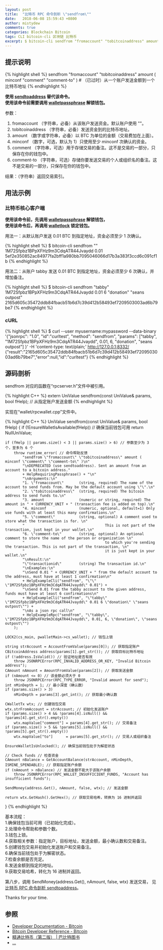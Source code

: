 ```yaml
---
layout: post
title:  "比特币 RPC 命令剖析 \"sendfrom\""
date:   2018-06-08 15:59:43 +0800
author: mistydew
comments: true
categories: Blockchain Bitcoin
tags: CLI bitcoin-cli 区块链 比特币
excerpt: $ bitcoin-cli sendfrom "fromaccount" "tobitcoinaddress" amount ( minconf "comment" "comment-to" )
---
```

## 提示说明

{% highlight shell %}
sendfrom "fromaccount" "tobitcoinaddress" amount ( minconf "comment" "comment-to" ) # （已过时）从一个账户发送金额到一个比特币地址
{% endhighlight %}

**使用 [sendtoaddress](/blog/2018/07/bitcoin-rpc-command-sendtoaddress.html) 替代该命令。<br>
使用该命令前需要调用 [walletpassphrase](/blog/2018/05/bitcoin-rpc-command-walletpassphrase.html) 解锁钱包。**

参数：<br>
1. fromaccount （字符串，必备）从该账户发送资金。默认账户使用 ""。<br>
2. tobitcoinaddress （字符串，必备）发送资金到的比特币地址。<br>
3. amount （数字或字符串，必备）以 BTC 为单位的金额（交易费加在上面）。<br>
4. minconf （数字，可选，默认为 1）只使用至少 minconf 次确认的资金。<br>
5. comment （字符串，可选）用于存储交易的备注。这不是交易的一部分，只保存在你的钱包中。<br>
6. comment-to （字符串，可选）存储你要发送交易的个人或组织名的备注。这不是交易的一部分，只保存在你的钱包中。

结果：（字符串）返回交易索引。

## 用法示例

### 比特币核心客户端

**使用该命令前，先调用 [walletpassphrase](/blog/2018/05/bitcoin-rpc-command-walletpassphrase.html) 解锁钱包，<br>
使用该命令后，再调用 [walletlock](/blog/2018/05/bitcoin-rpc-command-walletlock.html) 锁定钱包。**

用法一：从默认账户发送 0.01 BTC 到指定地址，资金必须至少 1 次确认。

{% highlight shell %}
$ bitcoin-cli sendfrom "" 1M72Sfpbz1BPpXFHz9m3CdqATR44Jvaydd 0.01
5ef2e350852ac84977fa2bff1a980bb7095046066d17b3a383f3ccd6c091cf1b
{% endhighlight %}

用法二：从账户 tabby 发送 0.01 BTC 到指定地址，资金必须至少 6 次确认，并增加备注。

{% highlight shell %}
$ bitcoin-cli sendfrom "tabby" 1M72Sfpbz1BPpXFHz9m3CdqATR44Jvaydd 0.01 6 "donation" "seans outpost"
2165d605c35472ddb84fbacb51b6d7c39d412b58493ef7209503003ad6b79be7
{% endhighlight %}

### cURL

{% highlight shell %}
$ curl --user myusername:mypassword --data-binary '{"jsonrpc": "1.0", "id":"curltest", "method": "sendfrom", "params": ["tabby", "1M72Sfpbz1BPpXFHz9m3CdqATR44Jvaydd", 0.01, 6, "donation", "seans outpost"] }' -H 'content-type: text/plain;' http://127.0.0.1:8332/
{"result":"2165d605c35472ddb84fbacb51b6d7c39d412b58493ef7209503003ad6b79be7","error":null,"id":"curltest"}
{% endhighlight %}

## 源码剖析
sendfrom 对应的函数在“rpcserver.h”文件中被引用。

{% highlight C++ %}
extern UniValue sendfrom(const UniValue& params, bool fHelp); // 从指定账户发送金额
{% endhighlight %}

实现在“wallet/rpcwallet.cpp”文件中。

{% highlight C++ %}
UniValue sendfrom(const UniValue& params, bool fHelp)
{
    if (!EnsureWalletIsAvailable(fHelp)) // 确保当前钱包可用
        return NullUniValue;
    
    if (fHelp || params.size() < 3 || params.size() > 6) // 参数至少为 3 个，至多为 6 个
        throw runtime_error( // 命令帮助反馈
            "sendfrom \"fromaccount\" \"tobitcoinaddress\" amount ( minconf \"comment\" \"comment-to\" )\n"
            "\nDEPRECATED (use sendtoaddress). Sent an amount from an account to a bitcoin address."
            + HelpRequiringPassphrase() + "\n"
            "\nArguments:\n"
            "1. \"fromaccount\"       (string, required) The name of the account to send funds from. May be the default account using \"\".\n"
            "2. \"tobitcoinaddress\"  (string, required) The bitcoin address to send funds to.\n"
            "3. amount                (numeric or string, required) The amount in " + CURRENCY_UNIT + " (transaction fee is added on top).\n"
            "4. minconf               (numeric, optional, default=1) Only use funds with at least this many confirmations.\n"
            "5. \"comment\"           (string, optional) A comment used to store what the transaction is for. \n"
            "                                     This is not part of the transaction, just kept in your wallet.\n"
            "6. \"comment-to\"        (string, optional) An optional comment to store the name of the person or organization \n"
            "                                     to which you're sending the transaction. This is not part of the transaction, \n"
            "                                     it is just kept in your wallet.\n"
            "\nResult:\n"
            "\"transactionid\"        (string) The transaction id.\n"
            "\nExamples:\n"
            "\nSend 0.01 " + CURRENCY_UNIT + " from the default account to the address, must have at least 1 confirmation\n"
            + HelpExampleCli("sendfrom", "\"\" \"1M72Sfpbz1BPpXFHz9m3CdqATR44Jvaydd\" 0.01") +
            "\nSend 0.01 from the tabby account to the given address, funds must have at least 6 confirmations\n"
            + HelpExampleCli("sendfrom", "\"tabby\" \"1M72Sfpbz1BPpXFHz9m3CdqATR44Jvaydd\" 0.01 6 \"donation\" \"seans outpost\"") +
            "\nAs a json rpc call\n"
            + HelpExampleRpc("sendfrom", "\"tabby\", \"1M72Sfpbz1BPpXFHz9m3CdqATR44Jvaydd\", 0.01, 6, \"donation\", \"seans outpost\"")
        );

    LOCK2(cs_main, pwalletMain->cs_wallet); // 钱包上锁

    string strAccount = AccountFromValue(params[0]); // 获取指定账户
    CBitcoinAddress address(params[1].get_str()); // 获取目标比特币地址
    if (!address.IsValid()) // 验证地址是否有效
        throw JSONRPCError(RPC_INVALID_ADDRESS_OR_KEY, "Invalid Bitcoin address");
    CAmount nAmount = AmountFromValue(params[2]); // 获取发送金额
    if (nAmount <= 0) // 该金额必须大于 0
        throw JSONRPCError(RPC_TYPE_ERROR, "Invalid amount for send");
    int nMinDepth = 1; // 最小深度（确认数）
    if (params.size() > 3)
        nMinDepth = params[3].get_int(); // 获取最小确认数

    CWalletTx wtx; // 创建钱包交易
    wtx.strFromAccount = strAccount; // 初始化发送账户
    if (params.size() > 4 && !params[4].isNull() && !params[4].get_str().empty())
        wtx.mapValue["comment"] = params[4].get_str(); // 交易备注
    if (params.size() > 5 && !params[5].isNull() && !params[5].get_str().empty())
        wtx.mapValue["to"]      = params[5].get_str(); // 交易人或组织备注

    EnsureWalletIsUnlocked(); // 确保当前钱包处于为解密状态

    // Check funds // 检查资金
    CAmount nBalance = GetAccountBalance(strAccount, nMinDepth, ISMINE_SPENDABLE); // 获取指定账户余额
    if (nAmount > nBalance) // 发送金额不能大于该账户余额
        throw JSONRPCError(RPC_WALLET_INSUFFICIENT_FUNDS, "Account has insufficient funds");

    SendMoney(address.Get(), nAmount, false, wtx); // 发送金额

    return wtx.GetHash().GetHex(); // 获取交易哈希，转换为 16 进制并返回
}
{% endhighlight %}

基本流程：<br>
1.确保钱包当前可用（已初始化完成）。<br>
2.处理命令帮助和参数个数。<br>
3.钱包上锁。<br>
4.获取相关参数：指定账户，目标地址，发送金额，最小确认数和交易备注。<br>
5.创建钱包交易并初始化发送账户和交易备注。<br>
6.确保当前钱包处于为解密状态。<br>
7.检查余额是否充足。<br>
8.发送金额到指定的地址。<br>
9.获取交易哈希，转化为 16 进制并返回。

第八步，调用 SendMoney(address.Get(), nAmount, false, wtx) 发送交易，
见 [比特币 RPC 命令剖析 sendtoaddress](/blog/2018/07/bitcoin-rpc-command-sendtoaddress.html)。

Thanks for your time.

## 参照
* [Developer Documentation - Bitcoin](https://bitcoin.org/en/developer-documentation)
* [Bitcoin Developer Reference - Bitcoin](https://bitcoin.org/en/developer-reference#sendfrom)
* [精通比特币（第二版） \| 巴比特图书](http://book.8btc.com/masterbitcoin2cn)
* [...](https://github.com/mistydew/blockchain)
